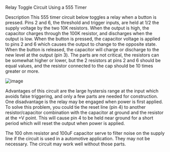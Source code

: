 Relay Toggle Circuit Using a 555 Timer

Description
This 555 timer circuit below toggles a relay when a button is pressed. Pins 2 and 6, the threshold and trigger inputs, are held at 1/2 the supply voltage by the two 10K resistors. When the output is high, the capacitor charges through the 100K resistor, and discharges when the output is low. When the button is pressed, the capacitor voltage is applied to pins 2 and 6 which causes the output to change to the opposite state. When the button is released, the capacitor will charge or discharge to the new level at the output (pin 3). The parts are not critical, the resistors can be somewhat higher or lower, but the 2 resistors at pins 2 and 6 should be equal values, and the resistor connected to the cap should be 10 times greater or more.

![image](https://github.com/user-attachments/assets/4f5b1d8b-144d-44da-acdd-ff2314be13fd)

Advantages of this circuit are the large hystersis range at the input which avoids false triggering, and only a few parts are needed for construction. One disadvantage is the relay may be engaged when power is first applied. To solve this problem, you could tie the reset line (pin 4) to another resistor/capacitor combination with the capacitor at ground and the resistor at the +V point. This will cause pin 4 to be held near ground for a short period which will reset the output when power is applied.

The 100 ohm resistor and 100uF capacitor serve to filter noise on the supply line if the circuit is used in a automotive application. They may not be necessary. The circuit may work well without those parts.
